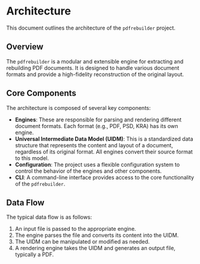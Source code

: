 # Architecture

This document outlines the architecture of the `pdfrebuilder` project.

## Overview

The `pdfrebuilder` is a modular and extensible engine for extracting and rebuilding PDF documents. It is designed to handle various document formats and provide a high-fidelity reconstruction of the original layout.

## Core Components

The architecture is composed of several key components:

- **Engines**: These are responsible for parsing and rendering different document formats. Each format (e.g., PDF, PSD, KRA) has its own engine.
- **Universal Intermediate Data Model (UIDM)**: This is a standardized data structure that represents the content and layout of a document, regardless of its original format. All engines convert their source format to this model.
- **Configuration**: The project uses a flexible configuration system to control the behavior of the engines and other components.
- **CLI**: A command-line interface provides access to the core functionality of the `pdfrebuilder`.

## Data Flow

The typical data flow is as follows:

1. An input file is passed to the appropriate engine.
2. The engine parses the file and converts its content into the UIDM.
3. The UIDM can be manipulated or modified as needed.
4. A rendering engine takes the UIDM and generates an output file, typically a PDF.
